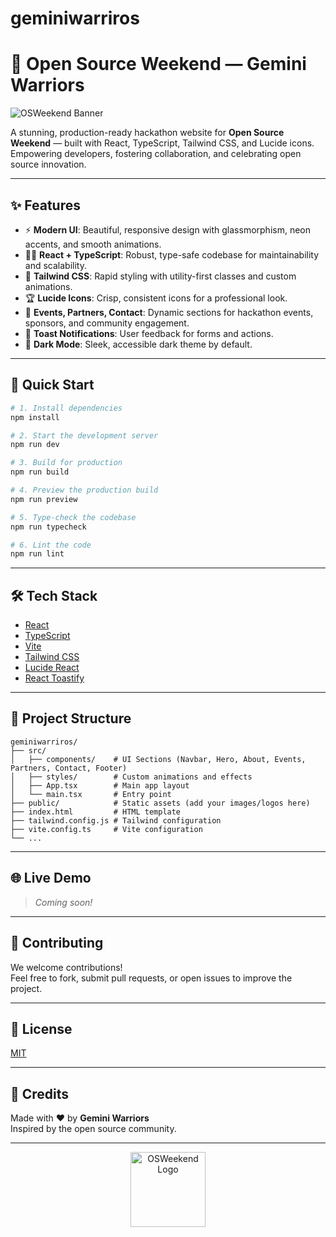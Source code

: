 # geminiwarriros
# 🌟 Open Source Weekend — Gemini Warriors

![OSWeekend Banner](https://user-images.githubusercontent.com/placeholder/banner.png)

A stunning, production-ready hackathon website for **Open Source Weekend** — built with React, TypeScript, Tailwind CSS, and Lucide icons.  
Empowering developers, fostering collaboration, and celebrating open source innovation.

---

## ✨ Features

- ⚡ **Modern UI**: Beautiful, responsive design with glassmorphism, neon accents, and smooth animations.
- 🧑‍💻 **React + TypeScript**: Robust, type-safe codebase for maintainability and scalability.
- 🎨 **Tailwind CSS**: Rapid styling with utility-first classes and custom animations.
- 🏆 **Lucide Icons**: Crisp, consistent icons for a professional look.
- 📅 **Events, Partners, Contact**: Dynamic sections for hackathon events, sponsors, and community engagement.
- 🔔 **Toast Notifications**: User feedback for forms and actions.
- 🌙 **Dark Mode**: Sleek, accessible dark theme by default.

---

## 🚀 Quick Start

```sh
# 1. Install dependencies
npm install

# 2. Start the development server
npm run dev

# 3. Build for production
npm run build

# 4. Preview the production build
npm run preview

# 5. Type-check the codebase
npm run typecheck

# 6. Lint the code
npm run lint
```

---

## 🛠️ Tech Stack

- [React](https://react.dev/)
- [TypeScript](https://www.typescriptlang.org/)
- [Vite](https://vitejs.dev/)
- [Tailwind CSS](https://tailwindcss.com/)
- [Lucide React](https://lucide.dev/)
- [React Toastify](https://fkhadra.github.io/react-toastify/)

---

## 📁 Project Structure

```
geminiwarriros/
├── src/
│   ├── components/    # UI Sections (Navbar, Hero, About, Events, Partners, Contact, Footer)
│   ├── styles/        # Custom animations and effects
│   ├── App.tsx        # Main app layout
│   └── main.tsx       # Entry point
├── public/            # Static assets (add your images/logos here)
├── index.html         # HTML template
├── tailwind.config.js # Tailwind configuration
├── vite.config.ts     # Vite configuration
└── ...
```

---

## 🌐 Live Demo

> _Coming soon!_

---

## 🤝 Contributing

We welcome contributions!  
Feel free to fork, submit pull requests, or open issues to improve the project.

---

## 📄 License

[MIT](LICENSE)

---

## 🦄 Credits

Made with ❤️ by **Gemini Warriors**  
Inspired by the open source community.

---

<p align="center">
  <img src="https://user-images.githubusercontent.com/placeholder/footer-logo.png" width="120" alt="OSWeekend Logo" />
</p>
